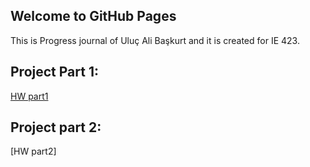 ## Welcome to GitHub Pages

This is Progress journal of Uluç Ali Başkurt and it is created for IE 423.

## Project Part 1:

[HW part1](https://bu-ie-423.github.io/fall-23-uluc77/IE%20423%20Project%20Part%201%20Final.html)

## Project part 2: 

[HW part2] 
